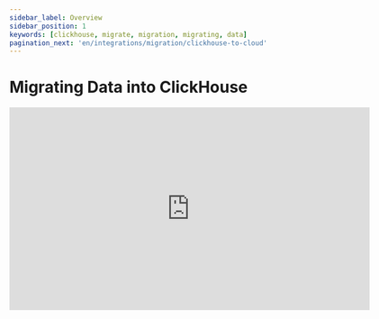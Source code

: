 ```yaml
---
sidebar_label: Overview
sidebar_position: 1
keywords: [clickhouse, migrate, migration, migrating, data]
pagination_next: 'en/integrations/migration/clickhouse-to-cloud'
---
```


# Migrating Data into ClickHouse

<div class='vimeo-container'>
  <iframe src="https://player.vimeo.com/video/753082620?h=eb566c8c08"
    width="640"
    height="360"
    frameborder="0"
    allow="autoplay;
    fullscreen;
    picture-in-picture"
    allowfullscreen>
  </iframe>
</div>

<br/>

